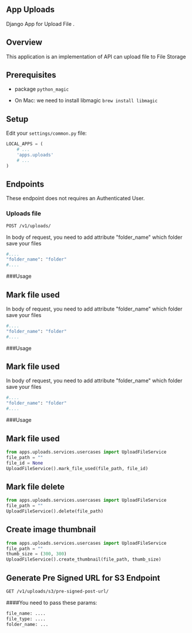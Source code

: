 App Uploads
---
Django App for Upload File .

## Overview

This application is an implementation of API can upload file to File Storage

## Prerequisites
- package `python_magic`

- On Mac: we need to install libmagic  `brew install libmagic`

## Setup
Edit your `settings/common.py` file:

```python
LOCAL_APPS = (
    # ...
    'apps.uploads'
    # ...
)
```
## Endpoints
These endpoint does not requires an Authenticated User.

### Uploads file
```bash
POST /v1/uploads/
```
In body of request, you need to add attribute "folder_name" which folder save your files
```bash
#....
"folder_name": "folder"
#....
```

###Usage
## Mark file used
In body of request, you need to add attribute "folder_name" which folder save your files
```bash
#....
"folder_name": "folder"
#....
```

###Usage
## Mark file used
In body of request, you need to add attribute "folder_name" which folder save your files
```bash
#....
"folder_name": "folder"
#....
```

###Usage
## Mark file used
```python
from apps.uploads.services.usercases import UploadFileService
file_path = ""
file_id = None
UploadFileService().mark_file_used(file_path, file_id)
```

## Mark file delete
```python
from apps.uploads.services.usercases import UploadFileService
file_path = ""
UploadFileService().delete(file_path)
```

## Create image thumbnail
```python
from apps.uploads.services.usercases import UploadFileService
file_path = ""
thumb_size = (300, 300)
UploadFileService().create_thumbnail(file_path, thumb_size)

```

## Generate Pre Signed URL for S3 Endpoint
```bash
GET /v1/uploads/s3/pre-signed-post-url/
```
####You need to pass these params:
```bash
file_name: ....
file_type: ....
folder_name: ...
```


